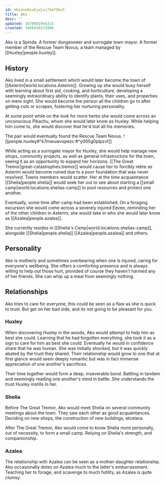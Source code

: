 ```yaml
---
id: mhiexw9svbjwjxj7def5buf
title: Ako
desc: ''
updated: 1670801944315
created: 1666436372906
---
```

Ako is a Spinda. A former dungeoneer and surrogate town mayor. A former member of the Rescue Team Novus, a team managed by [[Huxley|people.huxley]].

## History
Ako lived in a small settlement which would later become the town of [[Asterim|world.locations.Asterim]]. Growing up she would busy herself with learning about first aid, cooking, and horticulture, developing a seemingly extraordinary ability to identify plants, their uses, and properties on mere sight. She would become the person all the children go to after getting cuts or scrapes, fostering her nurturing personality. 

At some point while on the look for more herbs she would come across an unconscious Pikachu, whom she would later know as Huxley. While helping him come to, she would discover that he'd lost all his memories.

The pair would eventually found the Rescue Team Novus.
![[people.huxley#^k7mwuwvspezc:#^y065g0plpzvf]]

While acting as a surrogate mayor for Huxley, she would help manage new shops, community projects, as well as general infrastructure for the town, seeing it as an opportunity to expand her horizons. [[The Great Tremor|great-catastrophes.tremor]] would cause her to forcibly retire as Asterim would become ruined due to a poor foundation that was never resolved. Towns members would scatter. Her at the time acquaintance [[Shelia|people.shelia]] would seek her out to see about starting a [[small camp|world.locations.shelias-camp]] to pool resources and protect one another.

Eventually, some time after camp had been established. On a foraging excursion she would come across a severely injured Eevee, reminding her of the other children in Asterim, she would take in who she would later know as [[Azalea|people.azalea]].

She currently resides in [[Shelia's Camp|world.locations.shelias-camp]], alongside [[Shelia|people.shelia]] [[Azalea|people.azalea]] and others.

## Personality
Ako is motherly and sometimes overbearing when one is injured, caring for everyone's wellbeing. She offers a comforting presence and is always willing to help out those hurt, provided of course they haven't harmed any of her friends. She can whip up a meal from seemingly nothing.

## Relationships
Ako tries to care for everyone, this could be seen as a flaw as she is quick to trust. But get on her bad side, and its not going to be pleasant for you.

### Huxley
When discovering Huxley in the woods, Ako would attempt to help him as best she could. Learning that he had forgotten everything, she took it as a sign to care for him as best she could. Eventually he would in confidence share that he was human. She was initially shocked, but it was quickly abated by the trust they shared. Their relationship would grow to one that at first glance would seem deeply romantic but was in fact immense appreciation of one another's sacrifices.

Their time together would form a deep, inseverable bond. Battling in tandem and seemingly reading one another's mind in battle. She understands the trust Huxley instills in her.

### Shelia
Before The Great Tremor, Ako would meet Shelia on several community meetings about the town. They saw each other as good acquaintances. Deciding on new shops, the construction of new buildings, etcetera.

After The Great Tremor, Ako would come to know Shelia more personally, out of necessity, to form a small camp. Relying on Shelia's strength, and companionship.

### Azalea
The relationship with Azalea can be seen as a mother-daughter relationship. Ako occasionally dotes on Azalea much to the latter's embarrassment. Teaching her to forage, and scavenge to much futility, as Azalea is quite clumsy.
